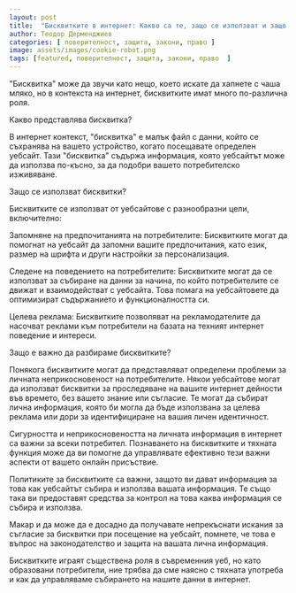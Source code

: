 ```yaml
---
layout: post
title:  "Бисквитките в интернет: Какво са те, защо се използват и защо е важно да ги разбираме"
author: Теодор Дерменджиев
categories: [ поверителност, защита, закони, право ]
image: assets/images/cookie-robot.png
tags: [featured, поверителност, защита, закони, право  ]
---
```


"Бисквитка" може да звучи като нещо, което искате да хапнете с чаша мляко, но в контекста на интернет, бисквитките имат много по-различна роля.

Какво представлява бисквитка?

В интернет контекст, "бисквитка" е малък файл с данни, който се съхранява на вашето устройство, когато посещавате определен уебсайт. Тази "бисквитка" съдържа информация, която уебсайтът може да използва по-късно, за да подобри вашето потребителско изживяване.

Защо се използват бисквитки?

Бисквитките се използват от уебсайтове с разнообразни цели, включително:

Запомняне на предпочитанията на потребителите: Бисквитките могат да помогнат на уебсайт да запомни вашите предпочитания, като език, размер на шрифта и други настройки за персонализация.

Следене на поведението на потребителите: Бисквитките могат да се използват за събиране на данни за начина, по който потребителите се движат и взаимодействат с уебсайта. Това помага на уебсайтовете да оптимизират съдържанието и функционалността си.

Целева реклама: Бисквитките позволяват на рекламодателите да насочват реклами към потребители на базата на техният интернет поведение и интереси.

Защо е важно да разбираме бисквитките?

Понякога бисквитките могат да представляват определени проблеми за личната неприкосновеност на потребителите. Някои уебсайтове могат да използват бисквитки за проследяване на вашите интернет дейности във времето, без вашето знание или съгласие. Те могат да събират лична информация, която би могла да бъде използвана за целева реклама или дори за идентифициране на вашия личен идентичност.

Сигурността и неприкосновеността на личната информация в интернет са важни за всеки потребител. Познаването на бисквитките и тяхната функция може да ви помогне да управлявате ефективно тези важни аспекти от вашето онлайн присъствие.

Политиките за бисквитките са важни, защото ви дават информация за това как уебсайтът събира и използва вашата информация. Те също така ви предоставят средства за контрол на това каква информация се събира и използва.

Макар и да може да е досадно да получавате непрекъснати искания за съгласие за бисквитки при посещение на уебсайт, помнете, че това е въпрос на законодателство и защита на вашата лична информация.

Бисквитките играят съществена роля в съвременния уеб, но като образовани потребители, ние трябва да сме наясно с тяхната употреба и как да управляваме събирането на нашите данни в интернет.